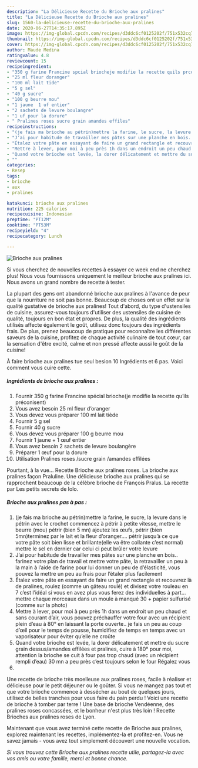 ```yaml
---
description: "La Délicieuse Recette du Brioche aux pralines"
title: "La Délicieuse Recette du Brioche aux pralines"
slug: 1560-la-delicieuse-recette-du-brioche-aux-pralines
date: 2020-06-27T14:35:17.895Z
image: https://img-global.cpcdn.com/recipes/d3ddc6cf0125202f/751x532cq70/brioche-aux-pralines-photo-principale-de-la-recette.jpg
thumbnail: https://img-global.cpcdn.com/recipes/d3ddc6cf0125202f/751x532cq70/brioche-aux-pralines-photo-principale-de-la-recette.jpg
cover: https://img-global.cpcdn.com/recipes/d3ddc6cf0125202f/751x532cq70/brioche-aux-pralines-photo-principale-de-la-recette.jpg
author: Maude Medina
ratingvalue: 4.8
reviewcount: 15
recipeingredient:
- "350 g farine Francine spcial briocheje modifie la recette quils prconisent"
- "25 ml fleur doranger"
- "100 ml lait tide"
- "5 g sel"
- "40 g sucre"
- "100 g beurre mou"
- "1 jaune  1 uf entier"
- "2 sachets de levure boulangre"
- "1 uf pour la dorure"
- " Pralines roses sucre grain amandes effiles"
recipeinstructions:
- "(je fais ma brioche au pétrin)mettre la farine, le sucre, la levure dans le pétrin avec le crochet commencez à pétrir à petite vitesse, mettre le beurre (mou) pétrir (bien 5 mn) ajoutez les œufs, pétrir (bien 5mn)terminez par le lait et la fleur d’oranger.... pétrir jusqu’à ce que votre pâte soit bien lisse et brillante(elle va être collante c’est normal) mettre le sel en dernier car celui ci peut brûler votre levure"
- "J’ai pour habitude de travailler mes pâtes sur une planche en bois.. farinez votre plan de travail et mettre votre pâte, la retravailler un peu à la main à l’aide de farine pour lui donner un peu de d’élasticité, vous pouvez la mettre un peu au frais pour l’étaler plus facilement"
- "Étalez votre pâte en essayant de faire un grand rectangle et recouvrez là de pralines, roulez (comme un gâteau roulé) et divisez votre rouleau en 7 c’est l’idéal si vous en avez plus vous ferez des individuelles à part... mettre chaque morceaux dans un moule à manqué 30 + papier sulfurisé (comme sur la photo)"
- "Mettre à lever, pour moi à peu près 1h dans un endroit un peu chaud et sans courant d’air, vous pouvez préchauffer votre four avec un récipient plein d’eau à 80° en laissant la porte ouverte.. je fais un peu au coup d’œil pour le temps de pousse, humidifiez de temps en temps avec un vaporisateur pour éviter qu’elle ne croûte"
- "Quand votre brioche est levée, la dorer délicatement et mettre du sucre grain dessus/amandes effilées et pralines, cuire à 180° pour moi, attention la brioche se cuit à four pas trop chaud (avec un récipient rempli d’eau) 30 mn a peu près c’est toujours selon le four Régalez vous"
- ""
categories:
- Resep
tags:
- brioche
- aux
- pralines

katakunci: brioche aux pralines 
nutrition: 225 calories
recipecuisine: Indonesian
preptime: "PT12M"
cooktime: "PT53M"
recipeyield: "4"
recipecategory: Lunch

---
```



![Brioche aux pralines](https://img-global.cpcdn.com/recipes/d3ddc6cf0125202f/751x532cq70/brioche-aux-pralines-photo-principale-de-la-recette.jpg)

Si vous cherchez de nouvelles recettes à essayer ce week end ne cherchez plus! Nous vous fournissons uniquement le meilleur brioche aux pralines ici. Nous avons un grand nombre de recette à tester.

La plupart des gens ont abandonné brioche aux pralines à l'avance de peur que la nourriture ne soit pas bonne. Beaucoup de choses ont un effet sur la qualité gustative de brioche aux pralines! Tout d'abord, du type d'ustensiles de cuisine, assurez-vous toujours d'utiliser des ustensiles de cuisine de qualité, toujours en bon état et propres. De plus, la qualité des ingrédients utilisés affecte également le goût, utilisez donc toujours des ingrédients frais. De plus, prenez beaucoup de pratique pour reconnaître les différentes saveurs de la cuisine, profitez de chaque activité culinaire de tout cœur, car la sensation d'être excité, calme et non pressé affecte aussi le goût de la cuisine!

<!--inarticleads1-->

À faire brioche aux pralines tue seul besion 10 Ingrédients et 6 pas. Voici comment vous cuire cette.

##### Ingrédients de brioche aux pralines :

1. Fournir 350 g farine Francine spécial brioche(je modifie la recette qu’ils préconisent)
1. Vous avez besoin 25 ml fleur d’oranger
1. Vous devez vous préparer 100 ml lait tiède
1. Fournir 5 g sel
1. Fournir 40 g sucre
1. Vous devez vous préparer 100 g beurre mou
1. Fournir 1 jaune + 1 œuf entier
1. Vous avez besoin 2 sachets de levure boulangère
1. Préparer 1 œuf pour la dorure
1. Utilisation  Pralines roses /sucre grain /amandes effilées


Pourtant, à la vue… Recette Brioche aux pralines roses. La brioche aux pralines façon Praluline. Une délicieuse brioche aux pralines qui se rapprochent beaucoup de la célèbre brioche de François Pralus. La recette par Les petits secrets de lolo. 

<!--inarticleads2-->

##### Brioche aux pralines pas à pas :

1. (je fais ma brioche au pétrin)mettre la farine, le sucre, la levure dans le pétrin avec le crochet commencez à pétrir à petite vitesse, mettre le beurre (mou) pétrir (bien 5 mn) ajoutez les œufs, pétrir (bien 5mn)terminez par le lait et la fleur d’oranger.... pétrir jusqu’à ce que votre pâte soit bien lisse et brillante(elle va être collante c’est normal) mettre le sel en dernier car celui ci peut brûler votre levure
1. J’ai pour habitude de travailler mes pâtes sur une planche en bois.. farinez votre plan de travail et mettre votre pâte, la retravailler un peu à la main à l’aide de farine pour lui donner un peu de d’élasticité, vous pouvez la mettre un peu au frais pour l’étaler plus facilement
1. Étalez votre pâte en essayant de faire un grand rectangle et recouvrez là de pralines, roulez (comme un gâteau roulé) et divisez votre rouleau en 7 c’est l’idéal si vous en avez plus vous ferez des individuelles à part... mettre chaque morceaux dans un moule à manqué 30 + papier sulfurisé (comme sur la photo)
1. Mettre à lever, pour moi à peu près 1h dans un endroit un peu chaud et sans courant d’air, vous pouvez préchauffer votre four avec un récipient plein d’eau à 80° en laissant la porte ouverte.. je fais un peu au coup d’œil pour le temps de pousse, humidifiez de temps en temps avec un vaporisateur pour éviter qu’elle ne croûte
1. Quand votre brioche est levée, la dorer délicatement et mettre du sucre grain dessus/amandes effilées et pralines, cuire à 180° pour moi, attention la brioche se cuit à four pas trop chaud (avec un récipient rempli d’eau) 30 mn a peu près c’est toujours selon le four Régalez vous
1. 


Une recette de brioche très moelleuse aux pralines roses, facile à réaliser et délicieuse pour le petit déjeuner ou le goûter. Si vous ne mangez pas tout et que votre brioche commence à dessécher au bout de quelques jours, utilisez de belles tranches pour vous faire du pain perdu ! Voici une recette de brioche à tomber par terre ! Une base de brioche Vendéenne, des pralines roses concassées, et le bonheur n&#39;est plus très loin ! Recette Brioches aux pralines roses de Lyon. 

<!--inarticleads1-->

<p>
Maintenant que vous avez terminé cette recette de Brioche aux pralines, explorez maintenant les recettes, implémentez-la et profitez-en. Vous ne savez jamais - vous avez tout simplement découvert une nouvelle vocation.
</p>

<p>
<i>Si vous trouvez cette Brioche aux pralines recette utile, partagez-la avec vos amis ou votre famille, merci et bonne chance.</i>
</p>
